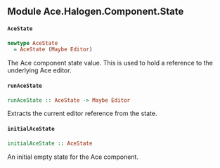 ## Module Ace.Halogen.Component.State

#### `AceState`

``` purescript
newtype AceState
  = AceState (Maybe Editor)
```

The Ace component state value. This is used to hold a reference to the
underlying Ace editor.

#### `runAceState`

``` purescript
runAceState :: AceState -> Maybe Editor
```

Extracts the current editor reference from the state.

#### `initialAceState`

``` purescript
initialAceState :: AceState
```

An initial empty state for the Ace component.


